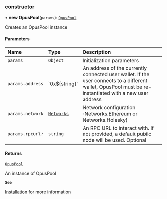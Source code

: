 ### constructor

• **new OpusPool**(`params`): [`OpusPool`](../../OpusPool.md)

Creates an OpusPool instance

#### Parameters

| Name | Type | Description |
| :------ | :------ | :------ |
| `params` | `Object` | Initialization parameters |
| `params.address` | \`0x$\{string}\` | An address of the currently connected user wallet. If the user connects to a different wallet, OpusPool must be re-instantiated with a new user address |
| `params.network` | [`Networks`](../../../enums/Networks.md) | Network configuration (Networks.Ethereum or Networks.Holesky) |
| `params.rpcUrl?` | `string` | An RPC URL to interact with. If not provided, a default public node will be used. Optional |

#### Returns

[`OpusPool`](../../OpusPool.md)

An instance of OpusPool

**`See`**

[Installation](https://chorus-one.gitbook.io/opus-pool-sdk-1.0/build-your-staking-dapp/1-installation-and-setup#installation) for more information